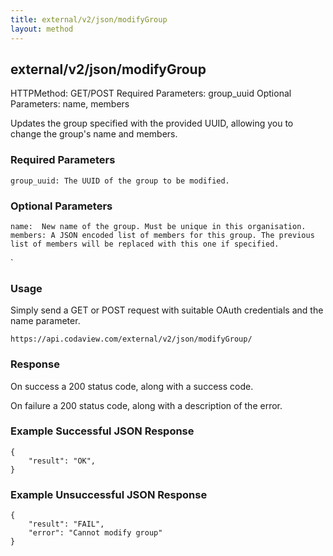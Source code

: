 ```yaml
---
title: external/v2/json/modifyGroup
layout: method
---
```

## external/v2/json/modifyGroup

HTTPMethod: GET/POST
Required Parameters: group_uuid
Optional Parameters: name, members

Updates the group specified with the provided UUID, allowing you to change the group's name and members.

### Required Parameters

    group_uuid: The UUID of the group to be modified.


### Optional Parameters

    name:  New name of the group. Must be unique in this organisation.
    members: A JSON encoded list of members for this group. The previous list of members will be replaced with this one if specified.
`

### Usage

Simply send a GET or POST request with suitable OAuth credentials and the name parameter.

`https://api.codaview.com/external/v2/json/modifyGroup/`

### Response

On success a 200 status code, along with a success code.

On failure a 200 status code, along with a description of the error.

### Example Successful JSON Response

    {
        "result": "OK",
    }

### Example Unsuccessful JSON Response

    {
        "result": "FAIL",
        "error": "Cannot modify group" 
    }